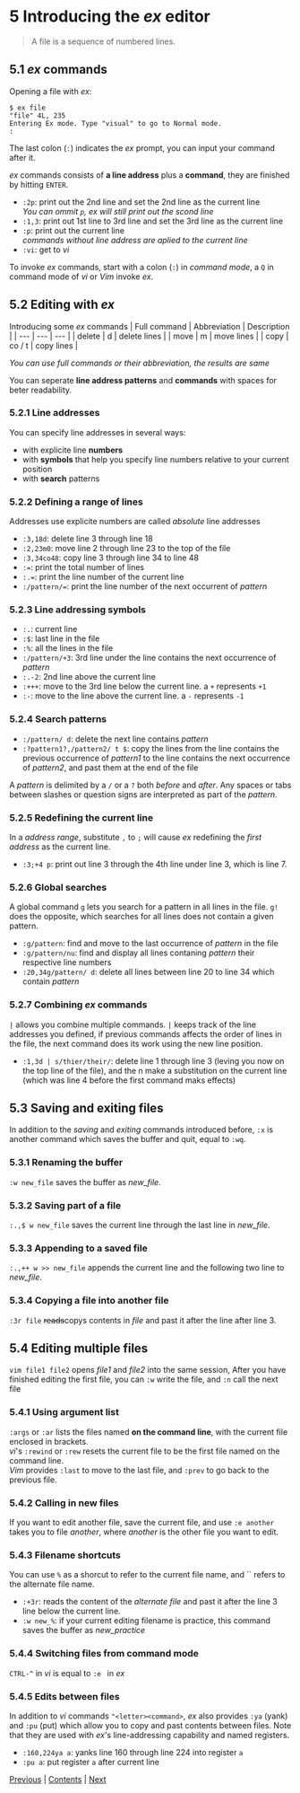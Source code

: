 # 5 Introducing the *ex* editor
> A file is a sequence of numbered lines.
## 5.1 *ex* commands
Opening a file with *ex*:
```shell
$ ex file
"file" 4L, 235
Entering Ex mode. Type "visual" to go to Normal mode.
:
```

The last colon (`:`) indicates the *ex* prompt, you can input your command after
it.

*ex* commands consists of **a line address** plus a **command**, they are
finished by hitting `ENTER`.

- `:2p`: print out the 2nd line and set the 2nd line as the current line  
    *You can ommit `p`, *ex* will still print out the scond line*
- `:1,3`: print out 1st line to 3rd line and set the 3rd line as the current
  line
- `:p`: print out the current line  
    *commands without line address are aplied to the current line*
- `:vi`: get to *vi*

To invoke *ex* commands, start with a colon (`:`) in *command mode*, a `Q` in
command mode of *vi* or *Vim* invoke *ex*.
## 5.2 Editing with *ex*
Introducing some *ex* commands
| Full command | Abbreviation | Description |
| ---          | ---          | ---         |
| delete       | d            | delete lines |
| move         | m            | move lines |
| copy         | co / t       | copy lines |

*You can use full commands or their abbreviation, the results are same*

You can seperate **line address patterns** and **commands** with spaces for
beter readability.
### 5.2.1 Line addresses
You can specify line addresses in several ways:
- with explicite line **numbers**
- with **symbols** that help you specify line numbers relative to your current
  position
- with **search** patterns
### 5.2.2 Defining a range of lines
Addresses use explicite numbers are called *absolute* line addresses
- `:3,18d`: delete line 3 through line 18
- `:2,23m0`: move line 2 through line 23 to the top of the file
- `:3,34co48`: copy line 3 through line 34 to line 48
- `:=`: print the total number of lines
- `:.=`: print the line number of the current line
- `:/pattern/=`: print the line number of the next occurrent of *pattern*
### 5.2.3 Line addressing symbols
- `:.`: current line
- `:$`: last line in the file
- `:%`: all the lines in the file
- `:/pattern/+3`: 3rd line under the line contains the next occurrence of
  *pattern*
- `:.-2`: 2nd line above the current line
- `:+++`: move to the 3rd line below the current line. a `+` represents `+1`
- `:-`: move to the line above the current line. a `-` represents `-1`
### 5.2.4 Search patterns
- `:/pattern/ d`: delete the next line contains *pattern*
- `:?pattern1?,/pattern2/ t $`: copy the lines from the line contains the
  previous occurrence of *pattern1* to the line contains the next occurrence of
  *pattern2*, and past them at the end of the file

A *pattern* is delimited by a `/` or a `?` both *before* and *after*. Any spaces
or tabs between slashes or question signs are interpreted as part of the
*pattern*.
### 5.2.5 Redefining the current line
In a *address range*, substitute `,` to `;` will cause *ex* redefining the
*first address* as the current line.
- `:3;+4 p`: print out line 3 through the 4th line under line 3, which is line 7.
### 5.2.6 Global searches
A global command `g` lets you search for a pattern in all lines in the file.
`g!` does the opposite, which searches for all lines does not contain a given
pattern.
- `:g/pattern`: find and move to the last occurrence of *pattern* in the file
- `:g/pattern/nu`: find and display all lines contaning *pattern* their
  respective line numbers
- `:20,34g/pattern/ d`: delete all lines between line 20 to line 34 which
  contain *pattern*
### 5.2.7 Combining *ex* commands
`|` allows you combine multiple commands. `|` keeps track of the line addresses
you defined, if previous commands affects the order of lines in the file, the
next command does its work using the new line position.
- `:1,3d | s/thier/their/`: delete line 1 through line 3 (leving you now on the
  top line of the file), and the n make a substitution on the current line
  (which was line 4 before the first command maks effects)
## 5.3 Saving and exiting files
In addition to the *saving* and *exiting* commands introduced before, `:x` is
another command which saves the buffer and quit, equal to `:wq`.
### 5.3.1 Renaming the buffer
`:w new_file` saves the buffer as *new_file*.
### 5.3.2 Saving part of a file
`:.,$ w new_file` saves the current line through the last line in *new_file*.
### 5.3.3 Appending to a saved file
`:.,++ w >> new_file` appends the current line and the following two line to
*new_file*.
### 5.3.4 Copying a file into another file
`:3r file` ~~reads~~copys contents in *file* and past it after the line after
line 3.
## 5.4 Editing multiple files
`vim file1 file2` opens *file1* and *file2* into the same session, After you
have finished editing the first file, you can `:w` write the file, and `:n` call
the next file
### 5.4.1 Using argument list
`:args` or `:ar` lists the files named **on the command line**, with the current
file enclosed in brackets.  
*vi*'s `:rewind` or `:rew` resets the current file to be the first file named on
the command line.  
*Vim* provides `:last` to move to the last file, and `:prev` to go back to the
previous file.
### 5.4.2 Calling in new files
If you want to edit another file, save the current file, and use `:e another`
takes you to file *another*, where *another* is the other file you want to edit.
### 5.4.3 Filename shortcuts
You can use `%` as a shorcut to refer to the current file name, and `` refers to
the alternate file name.
- `:+3r`: reads the content of the *alternate file* and past it after the line 3
  line below the current line.
- `:w new_%`: if your current editing filename is practice, this command saves
  the buffer as *new_practice*

### 5.4.4 Switching files from command mode
`CTRL-^` in *vi* is equal to `:e ` in *ex*
### 5.4.5 Edits between files
In addition to *vi* commands `"<letter><command>`, *ex* also provides `:ya`
(yank) and `:pu` (put) which allow you to copy and past contents between files.
Note that they are
used with *ex*'s line\-addressing capability and named registers.
- `:160,224ya a`: yanks line 160 through line 224 into register `a`
- `:pu a`: put register `a` after current line

[Previous](Chapter-4.md) | [Contents](Contents.md) | [Next](Chapter-6.md)
